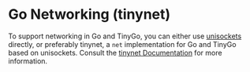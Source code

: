 # Go Networking (tinynet)

To support networking in Go and TinyGo, you can either use [unisockets](./unisockets.md) directly, or preferably tinynet, a `net` implementation for Go and TinyGo based on unisockets. Consult the [tinynet Documentation](https://github.com/alphahorizonio/tinynet) for more information.
